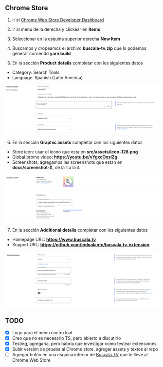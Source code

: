 ## Chrome Store

1. Ir al [Chrome Web Store Developer Dashboard](https://chrome.google.com/webstore/developer/dashboard)

2) Ir al menu de la derecha y clickear en **Items**

3. Seleccionar en la esquina superior derecha **New Item**

4) Buscamos y dropeamos el archivo **buscala-tv.zip** que lo podemos generar corriendo **yarn build**

5. En la sección **Product details** completar con los siguientes datos

- Category: Search Tools
- Language: Spanish (Latin America)

![chrome-store-1](/docs/chrome-store-1.png)

6. En la sección **Graphic assets** completar con los siguientes datos

- Store icon: usar el icono que esta en **src/assets/icon-128.png**
- Global promo video: **https://youtu.be/vYgxcOxsIZg**
- Screenshots: agregamos las screenshots que estan en **docs/screenshot-X**, de la 1 a la 4

![chrome-store-2](/docs/chrome-store-2.png)

7. En la sección **Additional details** completar con los siguientes datos

- Homepage URL: **https://www.buscala.tv**
- Support URL: **https://github.com/lndgalante/buscala.tv-extension**

![chrome-store-3](/docs/chrome-store-3.png)

## TODO

- [x] Logo para el menu contextual
- [x] Creo que no es necesario TS, pero abierto a discutirlo
- [x] Testing, agregaría, pero habría que investigar como testear extensiones
- [x] Subir versión de prueba al Chrome store, agregar assets y textos al repo
- [ ] Agregar botón en una esquina inferior de [Buscala.TV](https://Buscala.tv) que te lleve al Chrome Web Store
